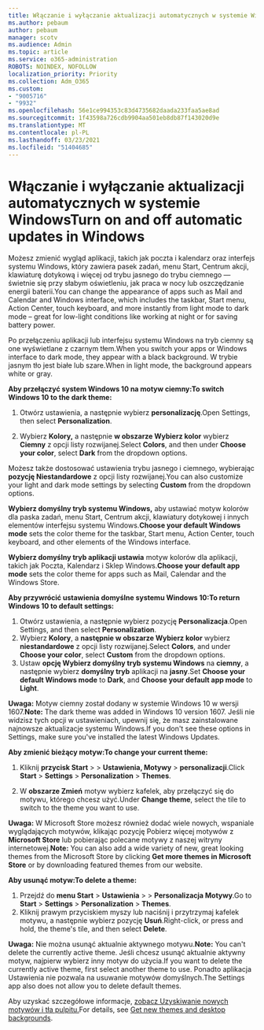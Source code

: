 ```yaml
---
title: Włączanie i wyłączanie aktualizacji automatycznych w systemie Windows
ms.author: pebaum
author: pebaum
manager: scotv
ms.audience: Admin
ms.topic: article
ms.service: o365-administration
ROBOTS: NOINDEX, NOFOLLOW
localization_priority: Priority
ms.collection: Adm_O365
ms.custom:
- "9005716"
- "9932"
ms.openlocfilehash: 56e1ce994353c83d4735682daada233faa5ae8ad
ms.sourcegitcommit: 1f43598a726cdb9904aa501eb8db87f143020d9e
ms.translationtype: MT
ms.contentlocale: pl-PL
ms.lasthandoff: 03/23/2021
ms.locfileid: "51404685"
---
```

# <a name="turn-on-and-off-automatic-updates-in-windows"></a><span data-ttu-id="cf768-102">Włączanie i wyłączanie aktualizacji automatycznych w systemie Windows</span><span class="sxs-lookup"><span data-stu-id="cf768-102">Turn on and off automatic updates in Windows</span></span>

<span data-ttu-id="cf768-103">Możesz zmienić wygląd aplikacji, takich jak poczta i kalendarz oraz interfejs systemu Windows, który zawiera pasek zadań, menu Start, Centrum akcji, klawiaturę dotykową i więcej od trybu jasnego do trybu ciemnego — świetnie się przy słabym oświetleniu, jak praca w nocy lub oszczędzanie energii baterii.</span><span class="sxs-lookup"><span data-stu-id="cf768-103">You can change the appearance of apps such as Mail and Calendar and Windows interface, which includes the taskbar, Start menu, Action Center, touch keyboard, and more instantly from light mode to dark mode – great for low-light conditions like working at night or for saving battery power.</span></span>  

<span data-ttu-id="cf768-104">Po przełączeniu aplikacji lub interfejsu systemu Windows na tryb ciemny są one wyświetlane z czarnym tłem.</span><span class="sxs-lookup"><span data-stu-id="cf768-104">When you switch your apps or Windows interface to dark mode, they appear with a black background.</span></span> <span data-ttu-id="cf768-105">W trybie jasnym tło jest białe lub szare.</span><span class="sxs-lookup"><span data-stu-id="cf768-105">When in light mode, the background appears white or gray.</span></span>
 
<span data-ttu-id="cf768-106">**Aby przełączyć system Windows 10 na motyw ciemny:**</span><span class="sxs-lookup"><span data-stu-id="cf768-106">**To switch Windows 10 to the dark theme:**</span></span>

1. <span data-ttu-id="cf768-107">Otwórz ustawienia, a następnie wybierz **personalizację**.</span><span class="sxs-lookup"><span data-stu-id="cf768-107">Open Settings, then select **Personalization**.</span></span>
  
1. <span data-ttu-id="cf768-108">Wybierz **Kolory,** a następnie **w obszarze Wybierz kolor** wybierz **Ciemny** z opcji listy rozwijanej.</span><span class="sxs-lookup"><span data-stu-id="cf768-108">Select **Colors**, and then under **Choose your color**, select **Dark** from the dropdown options.</span></span>

<span data-ttu-id="cf768-109">Możesz także dostosować ustawienia trybu jasnego i ciemnego, wybierając **pozycję Niestandardowe** z opcji listy rozwijanej.</span><span class="sxs-lookup"><span data-stu-id="cf768-109">You can also customize your light and dark mode settings by selecting **Custom** from the dropdown options.</span></span>

<span data-ttu-id="cf768-110">**Wybierz domyślny tryb systemu Windows,** aby ustawiać motyw kolorów dla paska zadań, menu Start, Centrum akcji, klawiatury dotykowej i innych elementów interfejsu systemu Windows.</span><span class="sxs-lookup"><span data-stu-id="cf768-110">**Choose your default Windows mode** sets the color theme for the taskbar, Start menu, Action Center, touch keyboard, and other elements of the Windows interface.</span></span>  

<span data-ttu-id="cf768-111">**Wybierz domyślny tryb aplikacji ustawia** motyw kolorów dla aplikacji, takich jak Poczta, Kalendarz i Sklep Windows.</span><span class="sxs-lookup"><span data-stu-id="cf768-111">**Choose your default app mode** sets the color theme for apps such as Mail, Calendar and the Windows Store.</span></span>
 
<span data-ttu-id="cf768-112">**Aby przywrócić ustawienia domyślne systemu Windows 10:**</span><span class="sxs-lookup"><span data-stu-id="cf768-112">**To return Windows 10 to default settings:**</span></span>

1. <span data-ttu-id="cf768-113">Otwórz ustawienia, a następnie wybierz pozycję **Personalizacja**.</span><span class="sxs-lookup"><span data-stu-id="cf768-113">Open Settings, and then select **Personalization**.</span></span>  
1. <span data-ttu-id="cf768-114">Wybierz **Kolory**, a **następnie w obszarze Wybierz kolor** wybierz **niestandardowe** z opcji listy rozwijanej.</span><span class="sxs-lookup"><span data-stu-id="cf768-114">Select **Colors**, and under **Choose your color**, select **Custom** from the dropdown options.</span></span>  
1. <span data-ttu-id="cf768-115">Ustaw **opcję Wybierz domyślny tryb systemu Windows** na **ciemny**, a następnie wybierz **domyślny tryb** aplikacji na **jasny**.</span><span class="sxs-lookup"><span data-stu-id="cf768-115">Set **Choose your default Windows mode** to **Dark**, and **Choose your default app mode** to **Light**.</span></span>

<span data-ttu-id="cf768-116">**Uwaga:** Motyw ciemny został dodany w systemie Windows 10 w wersji 1607.</span><span class="sxs-lookup"><span data-stu-id="cf768-116">**Note:** The dark theme was added in Windows 10 version 1607.</span></span> <span data-ttu-id="cf768-117">Jeśli nie widzisz tych opcji w ustawieniach, upewnij się, że masz zainstalowane najnowsze aktualizacje systemu Windows.</span><span class="sxs-lookup"><span data-stu-id="cf768-117">If you don't see these options in Settings, make sure you've installed the latest Windows Updates.</span></span>

<span data-ttu-id="cf768-118">**Aby zmienić bieżący motyw:**</span><span class="sxs-lookup"><span data-stu-id="cf768-118">**To change your current theme:**</span></span>

1. <span data-ttu-id="cf768-119">Kliknij **przycisk Start**  >    >  **Ustawienia, Motywy**  >  **personalizacji**.</span><span class="sxs-lookup"><span data-stu-id="cf768-119">Click **Start** > **Settings** > **Personalization** > **Themes**.</span></span>  

1. <span data-ttu-id="cf768-120">W **obszarze Zmień** motyw wybierz kafelek, aby przełączyć się do motywu, którego chcesz użyć.</span><span class="sxs-lookup"><span data-stu-id="cf768-120">Under **Change theme**, select the tile to switch to the theme you want to use.</span></span> 

<span data-ttu-id="cf768-121">**Uwaga:** W Microsoft Store możesz również dodać wiele nowych, wspaniale wyglądających motywów, klikając pozycję Pobierz więcej motywów z **Microsoft Store** lub pobierając polecane motywy z naszej witryny internetowej.</span><span class="sxs-lookup"><span data-stu-id="cf768-121">**Note:** You can also add a wide variety of new, great looking themes from the Microsoft Store by clicking **Get more themes in Microsoft Store** or by downloading featured themes from our website.</span></span>

<span data-ttu-id="cf768-122">**Aby usunąć motyw:**</span><span class="sxs-lookup"><span data-stu-id="cf768-122">**To delete a theme:**</span></span>

1. <span data-ttu-id="cf768-123">Przejdź do **menu Start**  >  **Ustawienia**  >    >  **Personalizacja Motywy**.</span><span class="sxs-lookup"><span data-stu-id="cf768-123">Go to **Start** > **Settings** > **Personalization** > **Themes**.</span></span> 
1. <span data-ttu-id="cf768-124">Kliknij prawym przyciskiem myszy lub naciśnij i przytrzymaj kafelek motywu, a następnie wybierz pozycję **Usuń**.</span><span class="sxs-lookup"><span data-stu-id="cf768-124">Right-click, or press and hold, the theme's tile, and then select **Delete**.</span></span> 

<span data-ttu-id="cf768-125">**Uwaga:** Nie można usunąć aktualnie aktywnego motywu.</span><span class="sxs-lookup"><span data-stu-id="cf768-125">**Note:** You can't delete the currently active theme.</span></span> <span data-ttu-id="cf768-126">Jeśli chcesz usunąć aktualnie aktywny motyw, najpierw wybierz inny motyw do użycia.</span><span class="sxs-lookup"><span data-stu-id="cf768-126">If you want to delete the currently active theme, first select another theme to use.</span></span> <span data-ttu-id="cf768-127">Ponadto aplikacja Ustawienia nie pozwala na usuwanie motywów domyślnych.</span><span class="sxs-lookup"><span data-stu-id="cf768-127">The Settings app also does not allow you to delete default themes.</span></span>

<span data-ttu-id="cf768-128">Aby uzyskać szczegółowe informacje, [zobacz Uzyskiwanie nowych motywów i tła pulpitu.](https://support.microsoft.com/windows/get-new-themes-and-desktop-backgrounds-09e3e0a6-02e3-5ecd-22a1-5d048e3cb0d3)</span><span class="sxs-lookup"><span data-stu-id="cf768-128">For details, see [Get new themes and desktop backgrounds](https://support.microsoft.com/windows/get-new-themes-and-desktop-backgrounds-09e3e0a6-02e3-5ecd-22a1-5d048e3cb0d3).</span></span>


